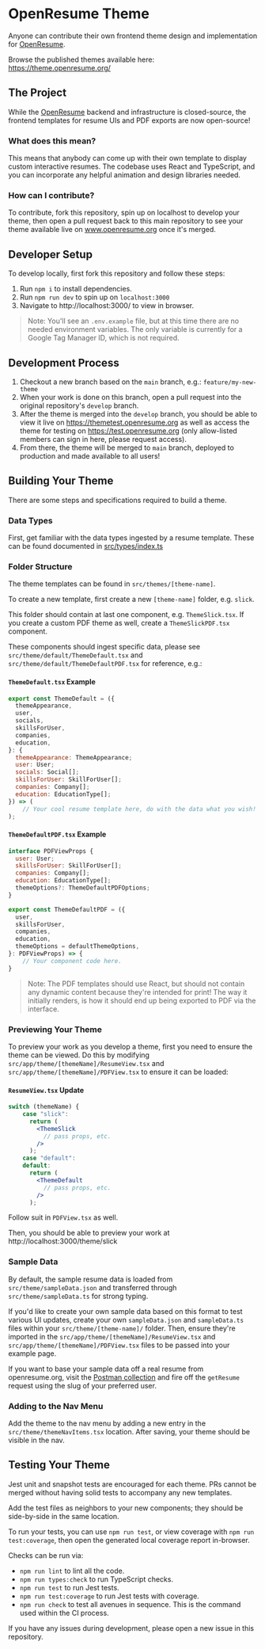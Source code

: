 # OpenResume Theme

Anyone can contribute their own frontend theme design and implementation for
[OpenResume](https://www.openresume.org).

Browse the published themes available here: https://theme.openresume.org/

## The Project

While the [OpenResume](https://www.openresume.org) backend and infrastructure is closed-source, the
frontend templates for resume UIs and PDF exports are now open-source!

### What does this mean?

This means that anybody can come up with their own template to display custom interactive resumes.
The codebase uses React and TypeScript, and you can incorporate any helpful animation and design
libraries needed.

### How can I contribute?

To contribute, fork this repository, spin up on localhost to develop your theme, then open a pull
request back to this main repository to see your theme available live on www.openresume.org once
it's merged.

## Developer Setup

To develop locally, first fork this repository and follow these steps:

1. Run `npm i` to install dependencies.
2. Run `npm run dev` to spin up on `localhost:3000`
3. Navigate to http://localhost:3000/ to view in browser.

> Note: You'll see an `.env.example` file, but at this time there are no needed environment
> variables. The only variable is currently for a Google Tag Manager ID, which is not required.

## Development Process

1. Checkout a new branch based on the `main` branch, e.g.: `feature/my-new-theme`
2. When your work is done on this branch, open a pull request into the original repository's
   `develop` branch.
3. After the theme is merged into the `develop` branch, you should be able to view it live on
   https://themetest.openresume.org as well as access the theme for testing on
   https://test.openresume.org (only allow-listed members can sign in here, please request access).
4. From there, the theme will be merged to `main` branch, deployed to production and made available
   to all users!

## Building Your Theme

There are some steps and specifications required to build a theme.

### Data Types

First, get familiar with the data types ingested by a resume template. These can be found documented
in
[src/types/index.ts](https://github.com/missionmike/openresume-theme/blob/main/src/types/index.ts)

### Folder Structure

The theme templates can be found in `src/themes/[theme-name]`.

To create a new template, first create a new `[theme-name]` folder, e.g. `slick`.

This folder should contain at last one component, e.g. `ThemeSlick.tsx`. If you create a custom PDF
theme as well, create a `ThemeSlickPDF.tsx` component.

These components should ingest specific data, please see `src/theme/default/ThemeDefault.tsx` and
`src/theme/default/ThemeDefaultPDF.tsx` for reference, e.g.:

#### `ThemeDefault.tsx` Example

```jsx
export const ThemeDefault = ({
  themeAppearance,
  user,
  socials,
  skillsForUser,
  companies,
  education,
}: {
  themeAppearance: ThemeAppearance;
  user: User;
  socials: Social[];
  skillsForUser: SkillForUser[];
  companies: Company[];
  education: EducationType[];
}) => (
    // Your cool resume template here, do with the data what you wish!
);
```

#### `ThemeDefaultPDF.tsx` Example

```jsx
interface PDFViewProps {
  user: User;
  skillsForUser: SkillForUser[];
  companies: Company[];
  education: EducationType[];
  themeOptions?: ThemeDefaultPDFOptions;
}

export const ThemeDefaultPDF = ({
  user,
  skillsForUser,
  companies,
  education,
  themeOptions = defaultThemeOptions,
}: PDFViewProps) => {
    // Your component code here.
}
```

> Note: The PDF templates should use React, but should not contain any dynamic content because
> they're intended for print! The way it initially renders, is how it should end up being exported
> to PDF via the interface.

### Previewing Your Theme

To preview your work as you develop a theme, first you need to ensure the theme can be viewed. Do
this by modifying `src/app/theme/[themeName]/ResumeView.tsx` and
`src/app/theme/[themeName]/PDFView.tsx` to ensure it can be loaded:

#### `ResumeView.tsx` Update

```jsx
switch (themeName) {
    case "slick":
      return (
        <ThemeSlick
          // pass props, etc.
        />
      );
    case "default":
    default:
      return (
        <ThemeDefault
          // pass props, etc.
        />
      );
```

Follow suit in `PDFView.tsx` as well.

Then, you should be able to preview your work at http://localhost:3000/theme/slick

### Sample Data

By default, the sample resume data is loaded from `src/theme/sampleData.json` and transferred
through `src/theme/sampleData.ts` for strong typing.

If you'd like to create your own sample data based on this format to test various UI updates, create
your own `sampleData.json` and `sampleData.ts` files within your `src/theme/[theme-name]/` folder.
Then, ensure they're imported in the `src/app/theme/[themeName]/ResumeView.tsx` and
`src/app/theme/[themeName]/PDFView.tsx` files to be passed into your example page.

If you want to base your sample data off a real resume from openresume.org, visit the
[Postman collection](https://www.postman.com/universal-sunset-980198/missionmike/request/8ceygsv/getresume?ctx=documentation)
and fire off the `getResume` request using the slug of your preferred user.

### Adding to the Nav Menu

Add the theme to the nav menu by adding a new entry in the `src/theme/themeNavItems.tsx` location.
After saving, your theme should be visible in the nav.

## Testing Your Theme

Jest unit and snapshot tests are encouraged for each theme. PRs cannot be merged without having
solid tests to accompany any new templates.

Add the test files as neighbors to your new components; they should be side-by-side in the same
location.

To run your tests, you can use `npm run test`, or view coverage with `npm run test:coverage`, then
open the generated local coverage report in-browser.

Checks can be run via:

- `npm run lint` to lint all the code.
- `npm run types:check` to run TypeScript checks.
- `npm run test` to run Jest tests.
- `npm run test:coverage` to run Jest tests with coverage.
- `npm run check` to test all avenues in sequence. This is the command used within the CI process.

If you have any issues during development, please open a new issue in this repository.
